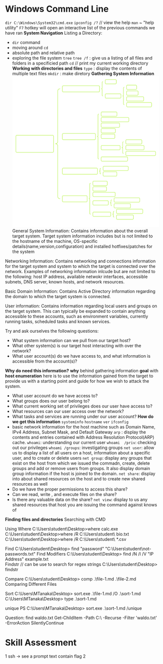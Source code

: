 # Windows Command Line
`dir C:\Windows\System32\cmd.exe`
`ipconfig /?` // view the help 
`man` ~ "help utility"
`F7` hotkey will open an interactive list of the previous commands we have ran
**System Navigation**
Listing a Directory:
- `dir` command
- moving around `cd`
- absolute path and relative path
- exploring the file system `tree`
`tree /f` : give us a listing of all files and folders in a specificied path
`cd` // print my current working directory
**Working with directories and files**
`type` : display the contents of multiple text files
`mkdir` : make diretory
**Gathering System Information**
![alt text](image.png)
General System Information: Contains information about the overall target system. Target system information includes but is not limited to the hostname of the machine, OS-specific details(name,version,configuration) and installed hotfixes/patches for the system

Networking Information: Contains networking and connections information for the target system and system to which the target is connected over the network. Examples of networking information inlcude but are not limited to the following: host IP address, available netwokr interfaces, accessible subnets, DNS server, known hosts, and network resources.

Basic Domain Information: Contains Active Directory information regarding the domain to which the target system is connected.

User information: Contains information regarding local users and groups on the target system. This can typically be expanded to contain anything accessible to these accounts, such as environment variables, currently running tasks, scheduled tasks and known services.

Try and ask ourselves the following questions:
- What system information can we pull from our target host?
- What other system(s) is our target host interacting with over the network?
- What user account(s) do we have access to, and what information is accessible from the account(s)?

**Why do need this information?**
**why** behind gathering information
**goal** with **host enumeration** here is to use the information gained from the target to provide us with a starting point and guide for how we wish to attack the system. 

- What user account do we have access to?
- What groups does our user belong to?
- What current working set of privileges does our user have access to?
- What resources can our user access over the network?
- What tasks and services are running under our user account?
**How do we get this information**
`systeminfo`
`hostname`
`ver`
`ifconfig`
 - basic network information for the host machine such as Domain Name, IPv4 Address, Subnet Mask, and Default Gateway
`arp` : display the contents and entries contained with Address Resolution Protocol(ARP) cache.
`whoami`: understanding our current user
`whoami  /priv`: checking out our privileges
`whoami /groups`: investigating groups
`net user`: allow us to display a list of all users on a host, information about a specific user, and to create or delete users
`net group`: display any groups that exist on the host from which we issued the commadn, create, delete groups and add or remove users from groups. It also display domain group information if the host is joined to the domain.
`net share`: display into about shared resources on the host and to create new shared resources as well
- Do we have the proper permissions to access this share?
- Can we read, write , and execute files on the share?
- Is there any valuable data on the share?
`net view`: display to us any shared resources that host you are issuing the command against knows of

**Finding files and directories**
Searching with CMD

Using Where
C:\Users\student\Desktop>where calc.exe
C:\Users\student\Desktop>where /R C:\Users\student\ bio.txt
C:\Users\student\Desktop>where /R C:\Users\student\ *.csv

Find 
C:\Users\student\Desktop> find "password" "C:\Users\student\not-passwords.txt" 
Find Modifiers
C:\Users\student\Desktop> find /N /I /V "IP Address" example.txt  
Findstr // can be use to search for regex strings
C:\Users\student\Desktop> findstr  

Compare
C:\Users\student\Desktop> comp .\file-1.md .\file-2.md
Comparing Different Files

Sort
C:\Users\MTanaka\Desktop> sort.exe .\file-1.md /O .\sort-1.md
C:\Users\MTanaka\Desktop> type .\sort-1.md

unique
PS C:\Users\MTanaka\Desktop> sort.exe .\sort-1.md /unique

Question: find waldo.txt
Get-ChildItem -Path C:\ -Recurse -Filter 'waldo.txt' -ErrorAction SilentlyContinue

# Skill Assessment
1
ssh -> see a prompt text contain flag
2
